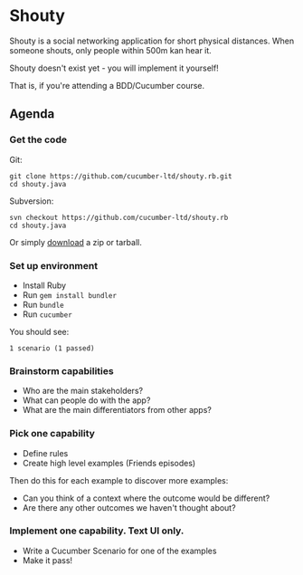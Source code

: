 # Shouty

Shouty is a social networking application for short physical distances.
When someone shouts, only people within 500m kan hear it.

Shouty doesn't exist yet - you will implement it yourself!

That is, if you're attending a BDD/Cucumber course.

## Agenda

### Get the code

Git:

    git clone https://github.com/cucumber-ltd/shouty.rb.git
    cd shouty.java

Subversion:

    svn checkout https://github.com/cucumber-ltd/shouty.rb
    cd shouty.java

Or simply [download](https://github.com/cucumber-ltd/shouty.rb/releases) a zip or tarball.

### Set up environment

* Install Ruby
* Run `gem install bundler`
* Run `bundle`
* Run `cucumber`

You should see:

    1 scenario (1 passed)

### Brainstorm capabilities

* Who are the main stakeholders?
* What can people do with the app?
* What are the main differentiators from other apps?

### Pick one capability

* Define rules
* Create high level examples (Friends episodes)

Then do this for each example to discover more examples:

* Can you think of a context where the outcome would be different?
* Are there any other outcomes we haven't thought about?

### Implement one capability. Text UI only.

* Write a Cucumber Scenario for one of the examples
* Make it pass!
